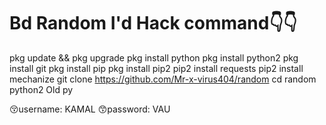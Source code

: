 # Bd Random I'd Hack command👇👇


pkg update && pkg upgrade
pkg install python
pkg install python2
pkg install git
pkg install pip
pkg install pip2
pip2 install requests
pip2 install mechanize
git clone https://github.com/Mr-x-virus404/random
cd random
python2 Old py

😚username: KAMAL
😙password: VAU
